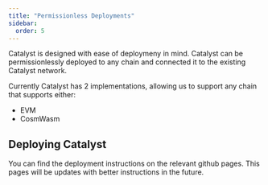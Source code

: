 ```yaml
---
title: "Permissionless Deployments"
sidebar:
  order: 5
---
```


Catalyst is designed with ease of deploymeny in mind. Catalyst can be permissionlessly deployed to any chain and connected it to the existing Catalyst network.

Currently Catalyst has 2 implementations, allowing us to support any chain that supports either:

- EVM
- CosmWasm

## Deploying Catalyst

You can find the deployment instructions on the relevant github pages. This pages will be updates with better instructions in the future.
